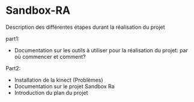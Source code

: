 # Sandbox-RA
Description des différentes étapes durant la réalisation du projet


part1:
- Documentation sur les outils à utiliser pour la réalisation du projet: par où commencer et comment?


Part2:
- Installation de la kinect (Problèmes)
- Documentation sur le projet Sandbox Ra 
- Introduction du plan du projet 
